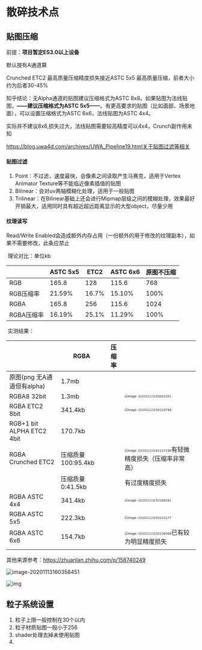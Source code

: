 # 散碎技术点

## 贴图压缩

前提：__项目暂定ES3.0以上设备__

默认按有A通道算

Crunched ETC2 最高质量压缩精度损失接近ASTC 5x5 最高质量压缩，前者大小约为后者30-45%

知乎结论：无Alpha通道的贴图建议压缩格式为ASTC 8x8。如果贴图为法线贴图，__——建议压缩格式为ASTC 5x5——__。有更高要求的贴图（比如面部、场景地面），可以设置压缩格式为ASTC 6x6，法线贴图为ASTC 4x4。

实际并不建议8x8,损失过大，法线贴图需要较高精度可以4x4，Crunch副作用未知



https://blog.uwa4d.com/archives/UWA_Pipeline19.html关于贴图过滤等相关

#### 贴图过滤

1. Point：不过滤，速度最快，会像素之间读取产生马赛克，适用于Vertex Animator Texture等不能临近像素插值的贴图
2. Bilinear：会对uv两轴模糊化处理，适用于一般贴图
3. Trilinear：在Bilinear基础上还会进行Mipmap层级之间的模糊处理，效果最好开销最大，适用同时具有超近超远距离显示的大型object，尽量少用

#### 纹理读写

Read/Write Enabled会造成额外内存占用（一份额外的用于修改的纹理副本），如果不需要修改，此条应禁止





​		理论对比：单位kb

|            | ASTC 5x5 | ETC2  | ASTC 6x6 | 原图不压缩 |
| ---------- | -------- | ----- | -------- | ---------- |
| RGB        | 165.8    | 128   | 115.6    | 768        |
| RGB压缩率  | 21.59%   | 16.7% | 15.10%   | 100%       |
| RGBA       | 165.8    | 256   | 115.6    | 1024       |
| RGBA压缩率 | 16.19%   | 25.1% | 11.29%   | 100%       |



​		实测结果：

|                            | RGBA               | 压缩率 |                                                              |
| -------------------------- | ------------------ | ------ | ------------------------------------------------------------ |
| 原图(png 无A通道但有alpha) | 1.7mb              |        |                                                              |
| RGBA8 32bit                | 1.3mb              |        | <img src="D:\Project\文档\image\image-20201113150003351.png" alt="image-20201113150003351" style="zoom:50%;" /> |
| RGBA ETC2 8bit             | 341.4kb            |        | <img src="D:\Project\文档\image\image-20201113150124794.png" alt="image-20201113150124794" style="zoom:50%;" /> |
| RGB+1 bit ALPHA  ETC2 4bit | 170.7kb            |        |                                                              |
| RGBA Crunched ETC2         | 压缩质量100:95.4kb |        | <img src="D:\Project\文档\image\image-20201113161048580.png" alt="image-20201113161137199" style="zoom:50%;" />有轻微精度损失（压缩率非常高） |
|                            | 压缩质量0:41.5kb   |        | 有过度精度损失                                               |
| RGBA ASTC 4x4              | 341.4kb            |        | <img src="D:\Project\文档\image\image-20201113150148281.png" alt="image-20201113150148281" style="zoom:50%;" /> |
| RGBA ASTC 5x5              | 222.3kb            |        | <img src="D:\Project\文档\image\image-20201113150210177.png" alt="image-20201113150210177" style="zoom:50%;" /> |
| RGBA ASTC 6x6              | 154.7kb            |        | <img src="D:\Project\文档\image\image-20201113150236098.png" alt="image-20201113150236098" style="zoom:50%;" />已有较为明显精度损失 |
|                            |                    |        |                                                              |



其他来源参考：https://zhuanlan.zhihu.com/p/158740249

![image-20201113160358451](D:\Project\文档\image\image-20201113160358451.png)

![img](D:\Project\文档\image\v2-4607b8ab1d63fd97ea6b47fdd6a1fcfb_720w.jpg)



## 粒子系统设置

1. 粒子上限一般控制在30个以内
2. 粒子材质贴图一般小于256
3. shader处理去掉未使用贴图
4. 




